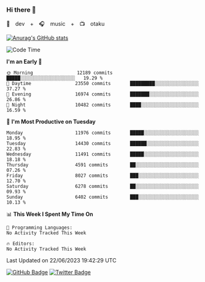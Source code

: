 ### Hi there 👋

🚀　dev　+　🎧　music　+　📺　otaku


[![Anurag's GitHub stats](https://github-readme-stats.vercel.app/api?username=koheitasaka&count_private=true&show_icons=true&theme=monokai)](https://github.com/koheitasaka/github-readme-stats)

<!--START_SECTION:waka-->
![Code Time](http://img.shields.io/badge/Code%20Time-1%2C161%20hrs%2023%20mins-blue)

**I'm an Early 🐤** 

```text
🌞 Morning                12189 commits       █████░░░░░░░░░░░░░░░░░░░░   19.29 % 
🌆 Daytime                23550 commits       █████████░░░░░░░░░░░░░░░░   37.27 % 
🌃 Evening                16974 commits       ███████░░░░░░░░░░░░░░░░░░   26.86 % 
🌙 Night                  10482 commits       ████░░░░░░░░░░░░░░░░░░░░░   16.59 % 
```
📅 **I'm Most Productive on Tuesday** 

```text
Monday                   11976 commits       █████░░░░░░░░░░░░░░░░░░░░   18.95 % 
Tuesday                  14430 commits       ██████░░░░░░░░░░░░░░░░░░░   22.83 % 
Wednesday                11491 commits       █████░░░░░░░░░░░░░░░░░░░░   18.18 % 
Thursday                 4591 commits        ██░░░░░░░░░░░░░░░░░░░░░░░   07.26 % 
Friday                   8027 commits        ███░░░░░░░░░░░░░░░░░░░░░░   12.70 % 
Saturday                 6278 commits        ██░░░░░░░░░░░░░░░░░░░░░░░   09.93 % 
Sunday                   6402 commits        ███░░░░░░░░░░░░░░░░░░░░░░   10.13 % 
```


📊 **This Week I Spent My Time On** 

```text
💬 Programming Languages: 
No Activity Tracked This Week

🔥 Editors: 
No Activity Tracked This Week
```


 Last Updated on 22/06/2023 19:42:29 UTC
<!--END_SECTION:waka-->

[![GitHub Badge](https://img.shields.io/badge/GitHub-100000?style=for-the-badge&logo=github&logoColor=white)](https://github.com/koheitasaka)
[![Twitter Badge](https://img.shields.io/badge/Twitter-1DA1F2?style=for-the-badge&logo=twitter&logoColor=white)](https://twitter.com/sleep_asleep_)

